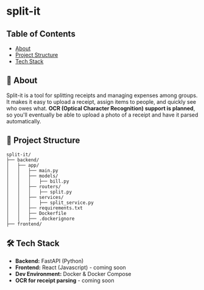 # split-it

## Table of Contents

- [About](#-about)
- [Project Structure](#-project-structure)
- [Tech Stack](#-tech-stack)

## 🤔 About

Split-it is a tool for splitting receipts and managing expenses among groups. It makes it easy to upload a receipt, assign items to people, and quickly see who owes what. **OCR (Optical Character Recognition) support is planned**, so you'll eventually be able to upload a photo of a receipt and have it parsed automatically.

## 🧱 Project Structure

```
split-it/
├── backend/
│   ├── app/
│   │   ├── main.py
│   │   ├── models/
│   │   │   ├── bill.py
│   │   ├── routers/
│   │   │   ├── split.py
│   │   ├── services/
│   │   │   ├── split_service.py
│   │   ├── requirements.txt
│   │   ├── Dockerfile
│   │   ├── .dockerignore
├── frontend/
```

## 🛠️ Tech Stack

- **Backend:** FastAPI (Python)
- **Frontend:** React (Javascript) - coming soon
- **Dev Environment:** Docker & Docker Compose
- **OCR for receipt parsing** - coming soon